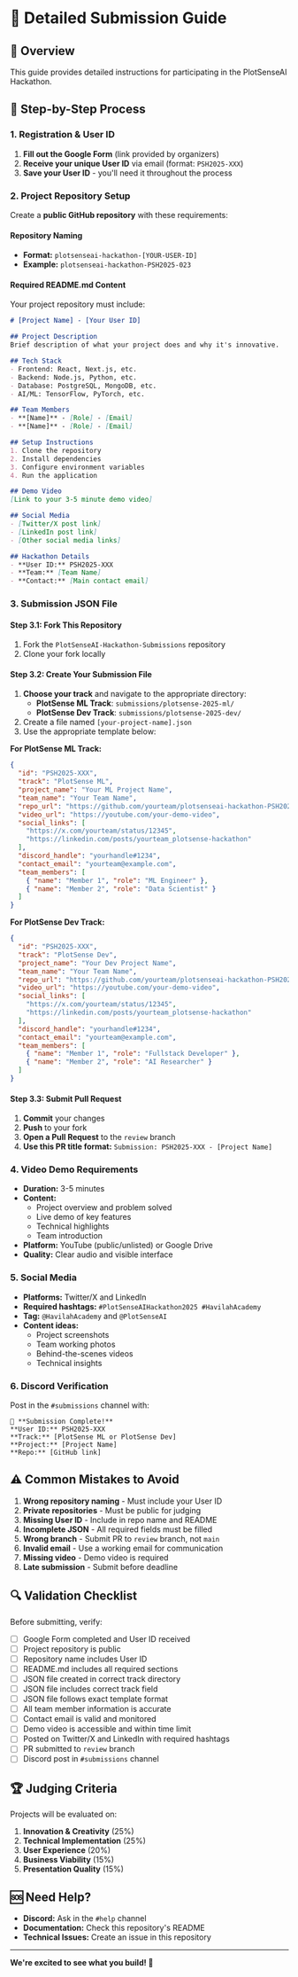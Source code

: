 # 📖 Detailed Submission Guide

## 🎯 Overview
This guide provides detailed instructions for participating in the PlotSenseAI Hackathon.

## 📝 Step-by-Step Process

### 1. Registration & User ID
1. **Fill out the Google Form** (link provided by organizers)
2. **Receive your unique User ID** via email (format: `PSH2025-XXX`)
3. **Save your User ID** - you'll need it throughout the process

### 2. Project Repository Setup
Create a **public GitHub repository** with these requirements:

#### Repository Naming
- **Format:** `plotsenseai-hackathon-[YOUR-USER-ID]`
- **Example:** `plotsenseai-hackathon-PSH2025-023`

#### Required README.md Content
Your project repository must include:

```markdown
# [Project Name] - [Your User ID]

## Project Description
Brief description of what your project does and why it's innovative.

## Tech Stack
- Frontend: React, Next.js, etc.
- Backend: Node.js, Python, etc.
- Database: PostgreSQL, MongoDB, etc.
- AI/ML: TensorFlow, PyTorch, etc.

## Team Members
- **[Name]** - [Role] - [Email]
- **[Name]** - [Role] - [Email]

## Setup Instructions
1. Clone the repository
2. Install dependencies
3. Configure environment variables
4. Run the application

## Demo Video
[Link to your 3-5 minute demo video]

## Social Media
- [Twitter/X post link]
- [LinkedIn post link]
- [Other social media links]

## Hackathon Details
- **User ID:** PSH2025-XXX
- **Team:** [Team Name]
- **Contact:** [Main contact email]
```

### 3. Submission JSON File

#### Step 3.1: Fork This Repository
1. Fork the `PlotSenseAI-Hackathon-Submissions` repository
2. Clone your fork locally

#### Step 3.2: Create Your Submission File
1. **Choose your track** and navigate to the appropriate directory:
   - **PlotSense ML Track**: `submissions/plotsense-2025-ml/`
   - **PlotSense Dev Track**: `submissions/plotsense-2025-dev/`
2. Create a file named `[your-project-name].json`
3. Use the appropriate template below:

**For PlotSense ML Track:**
```json
{
  "id": "PSH2025-XXX",
  "track": "PlotSense ML",
  "project_name": "Your ML Project Name",
  "team_name": "Your Team Name",
  "repo_url": "https://github.com/yourteam/plotsenseai-hackathon-PSH2025-XXX",
  "video_url": "https://youtube.com/your-demo-video",
  "social_links": [
    "https://x.com/yourteam/status/12345",
    "https://linkedin.com/posts/yourteam_plotsense-hackathon"
  ],
  "discord_handle": "yourhandle#1234",
  "contact_email": "yourteam@example.com",
  "team_members": [
    { "name": "Member 1", "role": "ML Engineer" },
    { "name": "Member 2", "role": "Data Scientist" }
  ]
}
```

**For PlotSense Dev Track:**
```json
{
  "id": "PSH2025-XXX",
  "track": "PlotSense Dev",
  "project_name": "Your Dev Project Name",
  "team_name": "Your Team Name",
  "repo_url": "https://github.com/yourteam/plotsenseai-hackathon-PSH2025-XXX",
  "video_url": "https://youtube.com/your-demo-video",
  "social_links": [
    "https://x.com/yourteam/status/12345",
    "https://linkedin.com/posts/yourteam_plotsense-hackathon"
  ],
  "discord_handle": "yourhandle#1234",
  "contact_email": "yourteam@example.com",
  "team_members": [
    { "name": "Member 1", "role": "Fullstack Developer" },
    { "name": "Member 2", "role": "AI Researcher" }
  ]
}
```

#### Step 3.3: Submit Pull Request
1. **Commit** your changes
2. **Push** to your fork
3. **Open a Pull Request** to the `review` branch
4. **Use this PR title format:** `Submission: PSH2025-XXX - [Project Name]`

### 4. Video Demo Requirements
- **Duration:** 3-5 minutes
- **Content:**
  - Project overview and problem solved
  - Live demo of key features
  - Technical highlights
  - Team introduction
- **Platform:** YouTube (public/unlisted) or Google Drive
- **Quality:** Clear audio and visible interface

### 5. Social Media
- **Platforms:** Twitter/X and LinkedIn
- **Required hashtags:** `#PlotSenseAIHackathon2025 #HavilahAcademy`
- **Tag:** `@HavilahAcademy` and `@PlotSenseAI`
- **Content ideas:**
  - Project screenshots
  - Team working photos
  - Behind-the-scenes videos
  - Technical insights

### 6. Discord Verification
Post in the `#submissions` channel with:
```
🚀 **Submission Complete!**
**User ID:** PSH2025-XXX
**Track:** [PlotSense ML or PlotSense Dev]
**Project:** [Project Name]
**Repo:** [GitHub link]
```

## ⚠️ Common Mistakes to Avoid

1. **Wrong repository naming** - Must include your User ID
2. **Private repositories** - Must be public for judging
3. **Missing User ID** - Include in repo name and README
4. **Incomplete JSON** - All required fields must be filled
5. **Wrong branch** - Submit PR to `review` branch, not `main`
6. **Invalid email** - Use a working email for communication
7. **Missing video** - Demo video is required
8. **Late submission** - Submit before deadline

## 🔍 Validation Checklist

Before submitting, verify:
- [ ] Google Form completed and User ID received
- [ ] Project repository is public
- [ ] Repository name includes User ID
- [ ] README.md includes all required sections
- [ ] JSON file created in correct track directory
- [ ] JSON file includes correct track field
- [ ] JSON file follows exact template format
- [ ] All team member information is accurate
- [ ] Contact email is valid and monitored
- [ ] Demo video is accessible and within time limit
- [ ] Posted on Twitter/X and LinkedIn with required hashtags
- [ ] PR submitted to `review` branch
- [ ] Discord post in `#submissions` channel

## 🏆 Judging Criteria

Projects will be evaluated on:
1. **Innovation & Creativity** (25%)
2. **Technical Implementation** (25%)
3. **User Experience** (20%)
4. **Business Viability** (15%)
5. **Presentation Quality** (15%)

## 🆘 Need Help?

- **Discord:** Ask in the `#help` channel
- **Documentation:** Check this repository's README
- **Technical Issues:** Create an issue in this repository

---

**We're excited to see what you build! 🚀**